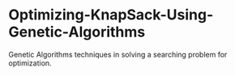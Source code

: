# Optimizing-KnapSack-Using-Genetic-Algorithms
Genetic Algorithms techniques in solving a searching problem for optimization.
